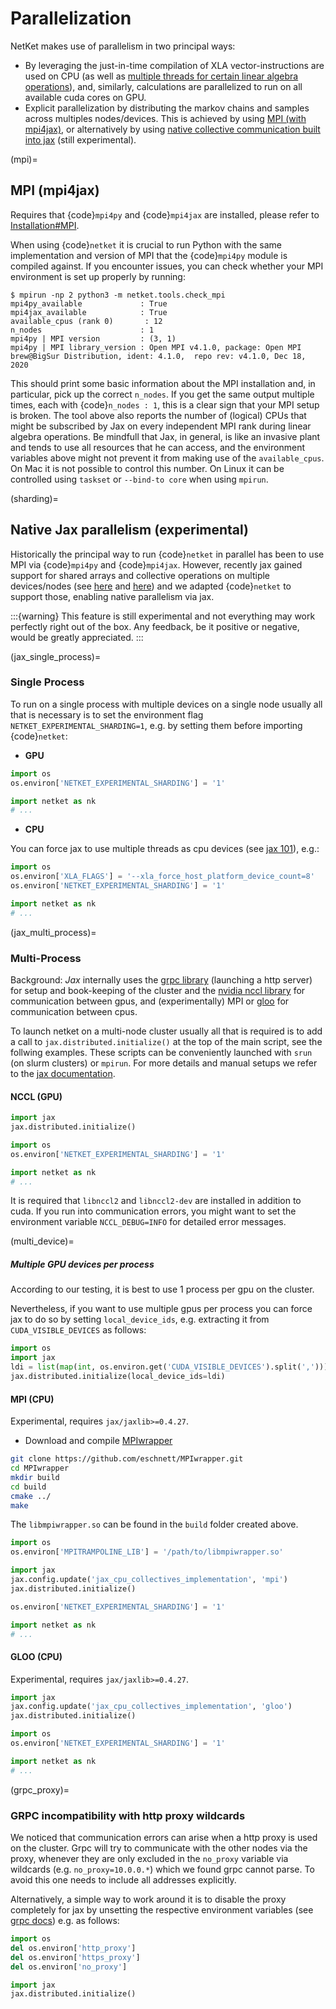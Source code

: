 # Parallelization

NetKet makes use of parallelism in two principal ways:

- By leveraging the just-in-time compilation of XLA vector-instructions are used on CPU (as well as [multiple threads for certain linear algebra operations](xla_multithread)), and, similarly, calculations are parallelized to run on all available cuda cores on GPU.
- Explicit parallelization by distributing the markov chains and samples across multiples nodes/devices. This is achieved by using [MPI (with mpi4jax)](mpi), or alternatively by using [native collective communication built into jax](sharding) (still experimental).

(mpi)=
## MPI (mpi4jax)

Requires that {code}`mpi4py` and {code}`mpi4jax` are installed, please refer to [Installation#MPI](install_mpi).

When using {code}`netket` it is crucial to run Python with the same implementation and version of MPI that the {code}`mpi4py` module is compiled against.
If you encounter issues, you can check whether your MPI environment is set up properly by running:

```
$ mpirun -np 2 python3 -m netket.tools.check_mpi
mpi4py_available             : True
mpi4jax_available            : True
available_cpus (rank 0)       : 12
n_nodes                      : 1
mpi4py | MPI version         : (3, 1)
mpi4py | MPI library_version : Open MPI v4.1.0, package: Open MPI brew@BigSur Distribution, ident: 4.1.0,  repo rev: v4.1.0, Dec 18, 2020
```

This should print some basic information about the MPI installation and, in particular, pick up the correct `n_nodes`.
If you get the same output multiple times, each with {code}`n_nodes : 1`, this is a clear sign that your MPI setup is broken.
The tool above also reports the number of (logical) CPUs that might be subscribed by Jax on every independent MPI rank during linear algebra operations.
Be mindfull that Jax, in general, is like an invasive plant and tends to use all resources that he can access, and
the environment variables above might not prevent it from making use of the `available_cpus`.
On Mac it is not possible to control this number.
On Linux it can be controlled using `taskset` or `--bind-to core` when using `mpirun`.


(sharding)=
## Native Jax parallelism (experimental)

Historically the principal way to run {code}`netket` in parallel has been to use MPI via {code}`mpi4py` and {code}`mpi4jax`.
However, recently jax gained support for shared arrays and collective operations on multiple devices/nodes (see [here](https://jax.readthedocs.io/en/latest/jax_array_migration.html#jax-array-migration) and [here](https://jax.readthedocs.io/en/latest/multi_process.html)) and we adapted {code}`netket` to support those, enabling native parallelism via jax.

:::{warning}
This feature is still experimental and not everything may work perfectly right out of the box.
Any feedback, be it positive or negative, would be greatly appreciated.
:::

(jax_single_process)=
### Single Process

To run on a single process with multiple devices on a single node usually all that is necessary is to set the environment flag `NETKET_EXPERIMENTAL_SHARDING=1`, e.g. by setting them before importing {code}`netket`:
- __GPU__
```python
import os
os.environ['NETKET_EXPERIMENTAL_SHARDING'] = '1'

import netket as nk
# ...
```
- __CPU__

You can force jax to use multiple threads as cpu devices (see [jax 101](https://jax.readthedocs.io/en/latest/jax-101/06-parallelism.html#aside-hosts-and-devices-in-jax)), e.g.:
```python
import os
os.environ['XLA_FLAGS'] = '--xla_force_host_platform_device_count=8'
os.environ['NETKET_EXPERIMENTAL_SHARDING'] = '1'

import netket as nk
# ...
```

(jax_multi_process)=
### Multi-Process

Background:
_Jax_ internally uses the [grpc library](https://grpc.io) (launching a http server) for setup and book-keeping of the cluster and the [nvidia nccl library](https://developer.nvidia.com/nccl) for communication between gpus, and (experimentally) MPI or [gloo](https://github.com/facebookincubator/gloo) for communication between cpus.

To launch netket on a multi-node cluster usually all that is required is to add a call to `jax.distributed.initialize()` at the top of the main script, see the follwing examples.
These scripts can be conveniently launched with `srun` (on slurm clusters) or `mpirun`.
For more details and manual setups we refer to the [jax documentation](https://jax.readthedocs.io/en/latest/multi_process.html).

#### __NCCL (GPU)__
```python
import jax
jax.distributed.initialize()

import os
os.environ['NETKET_EXPERIMENTAL_SHARDING'] = '1'

import netket as nk
# ...
```
It is required that `libnccl2` and `libnccl2-dev` are installed in addition to cuda. If you run into communication errors, you might want to set the environment variable `NCCL_DEBUG=INFO` for detailed error messages.

(multi_device)=
##### Multiple GPU devices per process
According to our testing, it is best to use 1 process per gpu on the cluster.

Nevertheless, if you want to use multiple gpus per process you can force jax to do so by setting `local_device_ids`, e.g. extracting it from `CUDA_VISIBLE_DEVICES` as follows:

```python
import os
import jax
ldi = list(map(int, os.environ.get('CUDA_VISIBLE_DEVICES').split(',')))
jax.distributed.initialize(local_device_ids=ldi)
```

#### MPI (CPU)
Experimental, requires `jax/jaxlib>=0.4.27`.

- Download and compile [MPIwrapper](https://github.com/eschnett/MPIwrapper)

```bash
git clone https://github.com/eschnett/MPIwrapper.git
cd MPIwrapper
mkdir build
cd build
cmake ../
make
```
 The `libmpiwrapper.so` can be found in the `build` folder created above.

```python
import os
os.environ['MPITRAMPOLINE_LIB'] = '/path/to/libmpiwrapper.so'

import jax
jax.config.update('jax_cpu_collectives_implementation', 'mpi')
jax.distributed.initialize()

os.environ['NETKET_EXPERIMENTAL_SHARDING'] = '1'

import netket as nk
# ...
```

#### GLOO (CPU)
Experimental, requires `jax/jaxlib>=0.4.27`.


```python
import jax
jax.config.update('jax_cpu_collectives_implementation', 'gloo')
jax.distributed.initialize()

import os
os.environ['NETKET_EXPERIMENTAL_SHARDING'] = '1'

import netket as nk
# ...
```

(grpc_proxy)=
### GRPC incompatibility with http proxy wildcards
We noticed that communication errors can arise when a http proxy is used on the cluster. Grpc will try to communicate with the other nodes via the proxy, whenever they are only excluded in the `no_proxy` variable via wildcards (e.g. `no_proxy=10.0.0.*`) which we found grpc cannot parse. To avoid this one needs to include all addresses explicitly.

Alternatively, a simple way to work around it is to disable the proxy completely for jax by unsetting the respective environment variables (see [grpc docs](https://grpc.github.io/grpc/cpp/md_doc_environment_variables.html)) e.g. as follows:
```python
import os
del os.environ['http_proxy']
del os.environ['https_proxy']
del os.environ['no_proxy']

import jax
jax.distributed.initialize()
```
